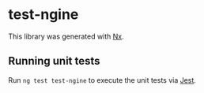 # test-ngine

This library was generated with [Nx](https://nx.dev).

## Running unit tests

Run `ng test test-ngine` to execute the unit tests via [Jest](https://jestjs.io).
